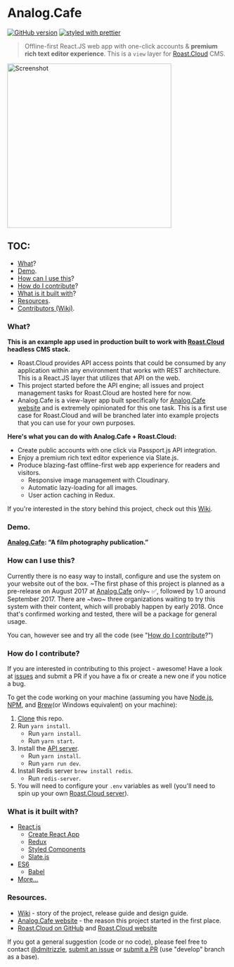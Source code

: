 # Analog.Cafe
[![GitHub version](https://badge.fury.io/gh/dmitrizzle%2FAnalog.Cafe.svg)](https://badge.fury.io/gh/dmitrizzle%2FAnalog.Cafe) [![styled with prettier](https://img.shields.io/badge/styled_with-prettier-ff69b4.svg)](https://github.com/prettier/prettier)

> Offline-first React.JS web app with one-click accounts & **premium rich text editor experience**. This is a `view` layer for [Roast.Cloud](http://www.roast.cloud/) CMS.

<img src="https://res.cloudinary.com/analog-cafe/image/upload/c_scale,fl_progressive,w_1268/image-froth_1076479_8f0a0ec6c4794688a66d79935fab2ca3.gif" width="373" alt="Screenshot" />

## TOC:
 - [What](#what)?
 - [Demo](#demo).
 - [How can I use this](#how-can-i-use-this)?
 - [How do I contribute](#how-do-i-contribute)?
 - [What is it built with](#what-is-it-built-with)?
 - [Resources](#resources).
 - [Contributors (Wiki)](https://github.com/dmitrizzle/Analog.Cafe/wiki/Contributors).

### What?
**This is an example app used in production built to work with [Roast.Cloud](http://www.roast.cloud/) headless CMS stack.**
* Roast.Cloud provides API access points that could be consumed by any application within any environment that works with REST architecture. This is a React.JS layer that utilizes that API on the web.
* This project started before the API engine; all issues and project management tasks for Roast.Cloud are hosted here for now.
* Analog.Cafe is a view-layer app built specifically for [Analog.Cafe website](https://www.analog.cafe) and is extremely opinionated for this one task. This is a first use case for Roast.Cloud and will be branched later into example projects that you can use for your own purposes.

**Here's what you can do with Analog.Cafe + Roast.Cloud:**
* Create public accounts with one click via Passport.js API integration.
* Enjoy a premium rich text editor experience via Slate.js.
* Produce blazing-fast offline-first web app experience for readers and visitors.
  * Responsive image management with Cloudinary.
  * Automatic lazy-loading for all images.
  * User action caching in Redux.

If you're interested in the story behind this project, check out this [Wiki](https://github.com/dmitrizzle/Analog.Cafe/wiki).

### Demo.
**[Analog.Cafe](http://analog.cafe): “A film photography publication.”**

### How can I use this?
Currently there is no easy way to install, configure and use the system on your website out of the box. ~The first phase of this project is planned as a pre-release on August 2017 at [Analog.Cafe](http://analog.cafe) only~ ✅, followed by 1.0 around September 2017. There are ~two~ three organizations waiting to try this system with their content, which will probably happen by early 2018. Once that's confirmed working and tested, there will be a package for general usage.

You can, however see and try all the code (see "[How do I contribute](#how-do-i-contribute)?")

### How do I contribute?
If you are interested in contributing to this project - awesome! Have a look at [issues](https://github.com/dmitrizzle/Analog.Cafe/issues) and submit a PR if you have a fix or create a new one if you notice a bug.

To get the code working on your machine (assuming you have [Node.js](https://nodejs.org/en/download/), [NPM](https://www.npmjs.com/get-npm), and [Brew](https://brew.sh/)(or Windows equivalent) on your machine):
1. [Clone](https://help.github.com/articles/cloning-a-repository/) this repo.
1. Run `yarn install`.
   * Run `yarn install`.
   * Run `yarn start`.
1. Install the [API server](https://github.com/ice5050/Analog.Cafe-Backend).
   * Run `yarn install`.
   * Run `yarn run dev`.
1. Install Redis server `brew install redis`.
   * Run `redis-server`.
1. You will need to configure your `.env` variables as well (you'll need to spin up your own [Roast.Cloud server](https://github.com/ice5050/Analog.Cafe-Backend)).

###  What is it built with?
* [React.js](https://github.com/facebook/react)
    * [Create React App](https://github.com/facebookincubator/create-react-app)
    * [Redux](https://github.com/reactjs/redux)
    * [Styled Components](https://github.com/styled-components/styled-components)
    * [Slate.js](https://github.com/ianstormtaylor/slate)
* [ES6](https://github.com/lukehoban/es6features)
    * [Babel](https://github.com/babel/babel)
* [More...](https://github.com/dmitrizzle/Analog.Cafe/blob/develop/package.json)

### Resources.
* [Wiki](https://github.com/dmitrizzle/Analog.Cafe/wiki) - story of the project, release guide and design guide.
* [Analog.Cafe website](http://analog.cafe) - the reason this project started in the first place.
* [Roast.Cloud on GitHub](https://github.com/ice5050/Analog.Cafe-Backend) and [Roast.Cloud website](http://roast.cloud)

If you got a general suggestion (code or no code), please feel free to contact [@dmitrizzle](https://twitter.com/dmitrizzle), [submit an issue](https://github.com/dmitrizzle/Analog.Cafe/issues) or [submit a PR](https://help.github.com/articles/about-pull-requests/) (use "develop" branch as a base).
